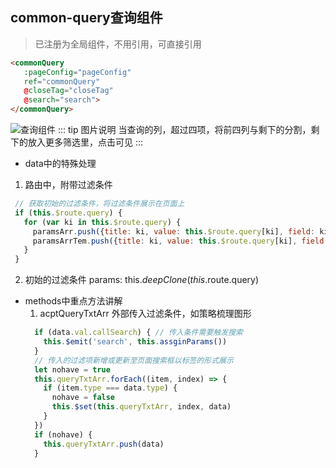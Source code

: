 ## common-query查询组件
> 已注册为全局组件，不用引用，可直接引用

```html
<commonQuery 
   :pageConfig="pageConfig"
   ref="commonQuery"
   @closeTag="closeTag"
   @search="search">
</commonQuery>
```
![查询组件](/images/query.png)
::: tip 图片说明
  当查询的列，超过四项，将前四列与剩下的分割，剩下的放入更多筛选里，点击可见
::: 
- data中的特殊处理
 1. 路由中，附带过滤条件
 ```js
  // 获取初始的过滤条件，将过滤条件展示在页面上
  if (this.$route.query) {
    for (var ki in this.$route.query) {
      paramsArr.push({title: ki, value: this.$route.query[ki], field: ki})
      paramsArrTem.push({title: ki, value: this.$route.query[ki], field: ki})
    }
  }
 ```
 2. 初始的过滤条件  params: this.$deepClone(this.$route.query)
- methods中重点方法讲解
  1. acptQueryTxtArr 外部传入过滤条件，如策略梳理图形
  ```js
    if (data.val.callSearch) { // 传入条件需要触发搜索
      this.$emit('search', this.assginParams())
    }
    // 传入的过滤项新增或更新至页面搜索框以标签的形式展示
    let nohave = true
    this.queryTxtArr.forEach((item, index) => {
      if (item.type === data.type) {
        nohave = false
        this.$set(this.queryTxtArr, index, data)
      }
    })
    if (nohave) {
      this.queryTxtArr.push(data)
    }
  ```